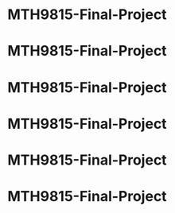 # MTH9815-Final-Project
# MTH9815-Final-Project
# MTH9815-Final-Project
# MTH9815-Final-Project
# MTH9815-Final-Project
# MTH9815-Final-Project
